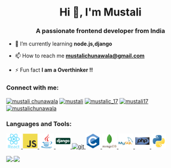 <h1 align="center">Hi 👋, I'm Mustali</h1>
<h3 align="center">A passionate frontend developer from India</h3>

- 🌱 I’m currently learning **node.js,django**

- 📫 How to reach me **mustalichunawala@gmail.com**

- ⚡ Fun fact **I am a Overthinker !!**

<h3 align="left">Connect with me:</h3>
<p align="left">
 <a href="https://linkedin.com/in/mustali chunawala" target="blank"><img align="center" src="https://raw.githubusercontent.com/rahuldkjain/github-profile-readme-generator/master/src/images/icons/Social/linked-in-alt.svg" alt="mustali chunawala" height="30" width="40" /></a>
<a href="https://codepen.io/mustali" target="blank"><img align="center" src="https://raw.githubusercontent.com/rahuldkjain/github-profile-readme-generator/master/src/images/icons/Social/codepen.svg" alt="mustali" height="30" width="40" /></a>
<a href="https://instagram.com/mustalic_17" target="blank"><img align="center" src="https://raw.githubusercontent.com/rahuldkjain/github-profile-readme-generator/master/src/images/icons/Social/instagram.svg" alt="mustalic_17" height="30" width="40" /></a>
<a href="https://www.codechef.com/users/mustali17" target="blank"><img align="center" src="https://cdn.jsdelivr.net/npm/simple-icons@3.1.0/icons/codechef.svg" alt="mustali17" height="30" width="40" /></a>
<a href="https://www.hackerrank.com/mustalichunawala" target="blank"><img align="center" src="https://raw.githubusercontent.com/rahuldkjain/github-profile-readme-generator/master/src/images/icons/Social/hackerrank.svg" alt="mustalichunawala" height="30" width="40" /></a>
</p>

<h3 align="left">Languages and Tools:</h3>
<p align="left"> <a href="https://reactjs.org/" target="_blank"> <img src="https://raw.githubusercontent.com/devicons/devicon/master/icons/react/react-original-wordmark.svg" alt="react" width="40" height="40"/> </a> <a href="https://developer.mozilla.org/en-US/docs/Web/JavaScript" target="_blank"> <img src="https://raw.githubusercontent.com/devicons/devicon/master/icons/javascript/javascript-original.svg" alt="javascript" width="40" height="40"/> </a><a href="https://www.java.com" target="_blank"> <img src="https://raw.githubusercontent.com/devicons/devicon/master/icons/java/java-original.svg" alt="java" width="40" height="40"/> </a> <a href="https://www.djangoproject.com/" target="_blank"> <img src="https://raw.githubusercontent.com/devicons/devicon/master/icons/django/django-original.svg" alt="django" width="40" height="40"/> </a>  <a href="https://git-scm.com/" target="_blank"> <img src="https://www.vectorlogo.zone/logos/git-scm/git-scm-icon.svg" alt="git" width="40" height="40"/> </a>  <a href="https://www.cprogramming.com/" target="_blank"> <img src="https://raw.githubusercontent.com/devicons/devicon/master/icons/c/c-original.svg" alt="c" width="40" height="40"/> </a>  <a href="https://www.mongodb.com/" target="_blank"> <img src="https://raw.githubusercontent.com/devicons/devicon/master/icons/mongodb/mongodb-original-wordmark.svg" alt="mongodb" width="40" height="40"/> </a> <a href="https://www.mysql.com/" target="_blank"> <img src="https://raw.githubusercontent.com/devicons/devicon/master/icons/mysql/mysql-original-wordmark.svg" alt="mysql" width="40" height="40"/> </a> <a href="https://www.php.net" target="_blank"> <img src="https://raw.githubusercontent.com/devicons/devicon/master/icons/php/php-original.svg" alt="php" width="40" height="40"/> </a> <a href="https://www.python.org" target="_blank"> <img src="https://raw.githubusercontent.com/devicons/devicon/master/icons/python/python-original.svg" alt="python" width="40" height="40"/> </a>  </p>
<a href="https://github.com/mustali17mustali17">
 <img align="center" src="https://github-readme-stats.vercel.app/api/top-langs/?username=mustali17&theme=dark&layout=compact" />
</a>
<a href="https://github.com/mustali17/mustali17">
 <img align="center" src="https://github-readme-stats.vercel.app/api//?username=mustali17&theme=dark" />
</a>


